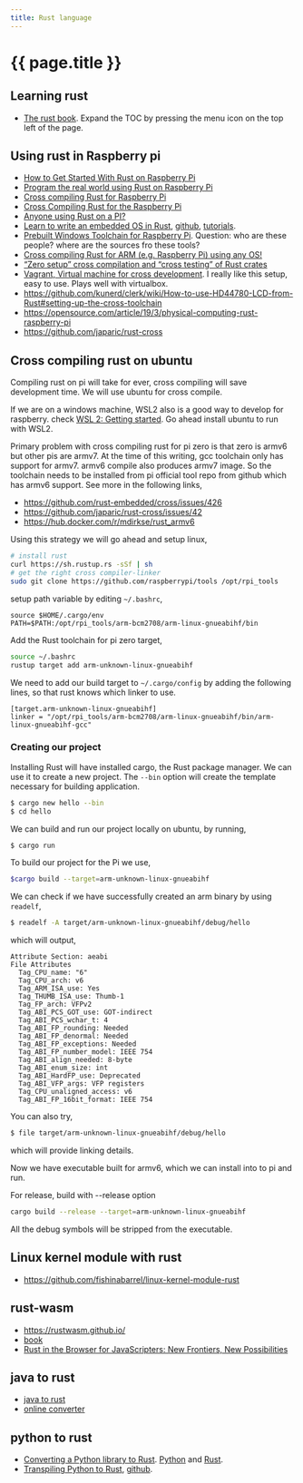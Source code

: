 ```yaml
---
title: Rust language
---
```

# {{ page.title }}

## Learning rust
* [The rust book](https://doc.rust-lang.org/book/). Expand the TOC by pressing the menu icon on the top left of the page.

## Using rust in Raspberry pi
* [How to Get Started With Rust on Raspberry Pi](https://www.makeuseof.com/tag/getting-started-rust-raspberry-pi/)
* [Program the real world using Rust on Raspberry Pi](https://opensource.com/article/19/3/physical-computing-rust-raspberry-pi)
* [Cross compiling Rust for Raspberry Pi](https://dev.to/h_ajsf/cross-compiling-rust-for-raspberry-pi-4iai)
* [Cross Compiling Rust for the Raspberry Pi](https://chacin.dev/blog/cross-compiling-rust-for-the-raspberry-pi/)
* [Anyone using Rust on a PI?](https://www.raspberrypi.org/forums/viewtopic.php?t=233928)
* [Learn to write an embedded OS in Rust](https://docs.rust-embedded.org/book/), [github](https://github.com/rust-embedded), [tutorials](https://github.com/rust-embedded/rust-raspberrypi-OS-tutorials).
* [Prebuilt Windows Toolchain for Raspberry Pi](https://gnutoolchains.com/raspberry/). Question: who are these people? where are the sources fro these tools?
* [Cross compiling Rust for ARM (e.g. Raspberry Pi) using any OS!](https://medium.com/@wizofe/cross-compiling-rust-for-arm-e-g-raspberry-pi-using-any-os-11711ebfc52b)
* [“Zero setup” cross compilation and “cross testing” of Rust crates](https://github.com/rust-embedded/cross)
* [Vagrant, Virtual machine for cross development](https://www.vagrantup.com/). I really like this setup, easy to use. Plays well with virtualbox.
* <https://github.com/kunerd/clerk/wiki/How-to-use-HD44780-LCD-from-Rust#setting-up-the-cross-toolchain>
* <https://opensource.com/article/19/3/physical-computing-rust-raspberry-pi>
* <https://github.com/japaric/rust-cross>

## Cross compiling rust on ubuntu

Compiling rust on pi will take for ever, cross compiling will save development time. We will use ubuntu for cross compile.

If we are on a windows machine, WSL2 also is a good way to develop for raspberry. check [WSL 2: Getting started](https://www.youtube.com/watch?v=_fntjriRe48). Go ahead install ubuntu to run with WSL2.

Primary problem with cross compiling rust for pi zero is that zero is armv6 but other pis are armv7. At the time of this writing, gcc toolchain only has support for armv7. armv6 compile also produces armv7 image. So the toolchain needs to be installed from pi official tool repo from github which has armv6 support. See more in the following links,

* <https://github.com/rust-embedded/cross/issues/426>
* <https://github.com/japaric/rust-cross/issues/42>
* <https://hub.docker.com/r/mdirkse/rust_armv6>

Using this strategy we will go ahead and setup linux,
```bash
# install rust
curl https://sh.rustup.rs -sSf | sh
# get the right cross compiler-linker
sudo git clone https://github.com/raspberrypi/tools /opt/rpi_tools
```

setup path variable by editing ``~/.bashrc``,
```
source $HOME/.cargo/env
PATH=$PATH:/opt/rpi_tools/arm-bcm2708/arm-linux-gnueabihf/bin
```

Add the Rust toolchain for pi zero target,
```bash
source ~/.bashrc
rustup target add arm-unknown-linux-gnueabihf
```

We need to add our build target to ``~/.cargo/config`` by adding the following lines, so that rust knows which linker to use.
```auto
[target.arm-unknown-linux-gnueabihf]
linker = "/opt/rpi_tools/arm-bcm2708/arm-linux-gnueabihf/bin/arm-linux-gnueabihf-gcc"
```

### Creating our project
Installing Rust will have installed cargo, the Rust package manager. We can use it to create a new project.
The ``--bin`` option will create the template necessary for building application.

```bash
$ cargo new hello --bin
$ cd hello
```
We can build and run our project locally on ubuntu, by running,
```bash
$ cargo run
``` 
 
To build our project for the Pi we use,

```bash
$cargo build --target=arm-unknown-linux-gnueabihf
```
We can check if we have successfully created an arm binary by using ``readelf``,
```bash
$ readelf -A target/arm-unknown-linux-gnueabihf/debug/hello
```

which will output,

```auto
Attribute Section: aeabi
File Attributes
  Tag_CPU_name: "6"
  Tag_CPU_arch: v6
  Tag_ARM_ISA_use: Yes
  Tag_THUMB_ISA_use: Thumb-1
  Tag_FP_arch: VFPv2
  Tag_ABI_PCS_GOT_use: GOT-indirect
  Tag_ABI_PCS_wchar_t: 4
  Tag_ABI_FP_rounding: Needed
  Tag_ABI_FP_denormal: Needed
  Tag_ABI_FP_exceptions: Needed
  Tag_ABI_FP_number_model: IEEE 754
  Tag_ABI_align_needed: 8-byte
  Tag_ABI_enum_size: int
  Tag_ABI_HardFP_use: Deprecated
  Tag_ABI_VFP_args: VFP registers
  Tag_CPU_unaligned_access: v6
  Tag_ABI_FP_16bit_format: IEEE 754
```

You can also try,
```bash
$ file target/arm-unknown-linux-gnueabihf/debug/hello
```
which will provide linking details.

Now we have executable built for armv6, which we can install into to pi and run.

For release, build with --release option
```bash
cargo build --release --target=arm-unknown-linux-gnueabihf
```
All the debug symbols will be stripped from the executable.

## Linux kernel module with rust
* <https://github.com/fishinabarrel/linux-kernel-module-rust>


## rust-wasm
* <https://rustwasm.github.io/>
* [book](https://rustwasm.github.io/docs/book/)
* [Rust in the Browser for JavaScripters: New Frontiers, New Possibilities](https://youtu.be/ohuTy8MmbLc)


## java to rust
* [java to rust](https://github.com/aschoerk/converter-page)
* [online converter](https://jrconverter.appspot.com/index.jsp)

## python to rust
* [Converting a Python library to Rust](https://alantrick.ca/writings/programming/python_to_rust). [Python](https://gitlab.com/alantrick/august-python-old/) and [Rust](https://gitlab.com/alantrick/august/).
* [Transpiling Python to Rust](https://medium.com/@konchunas/transpiling-python-to-rust-766459b6ab8f), [github](https://github.com/konchunas/pyrs).

